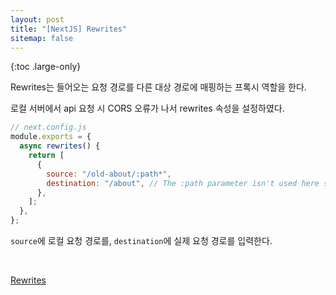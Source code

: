 ```yaml
---
layout: post
title: "[NextJS] Rewrites"
sitemap: false
---
```


{:toc .large-only}

Rewrites는 들어오는 요청 경로를 다른 대상 경로에 매핑하는 프록시 역할을 한다.

로컬 서버에서 api 요청 시 CORS 오류가 나서 rewrites 속성을 설정하였다.

```js
// next.config.js
module.exports = {
  async rewrites() {
    return [
      {
        source: "/old-about/:path*",
        destination: "/about", // The :path parameter isn't used here so will be automatically passed in the query
      },
    ];
  },
};
```

`source`에 로컬 요청 경로를, `destination`에 실제 요청 경로를 입력한다.

<br/>

[Rewrites](https://nextjs.org/docs/api-reference/next.config.js/rewrites)

